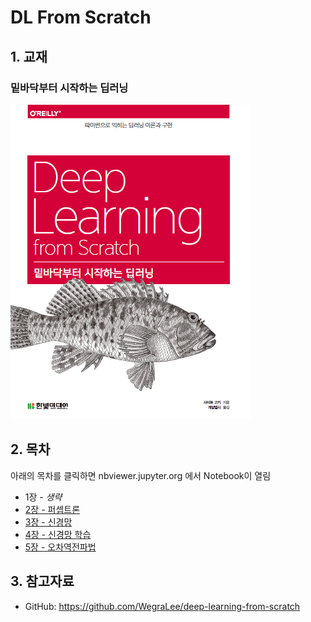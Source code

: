 # DL From Scratch

## 1. 교재 

### 밑바닥부터 시작하는 딥러닝

![](./cover.PNG)

## 2. 목차

아래의 목차를 클릭하면 nbviewer.jupyter.org 에서 Notebook이 열림

- 1장 - *생략*
- [2장 - 퍼셉트론](http://nbviewer.jupyter.org/github/ExcelsiorCJH/DLFromScratch/blob/master/Chap02-Perceptron/Chap02-Perceptron.ipynb)
- [3장 - 신경망](http://nbviewer.jupyter.org/github/ExcelsiorCJH/DLFromScratch/blob/master/Chap03-NeuralNetwork/Chap03-NeuralNetwork.ipynb)
- [4장 - 신경망 학습](https://github.com/ExcelsiorCJH/DLFromScratch/blob/master/Chap04-Neural_Network_Traing/Chap04-Neural_Network_Training.ipynb)
- [5장 - 오차역전파법](https://github.com/ExcelsiorCJH/DLFromScratch/blob/master/Chap05-BackPropagation/Chap05-Backpropagation.ipynb)

## 3. 참고자료

- GitHub: https://github.com/WegraLee/deep-learning-from-scratch